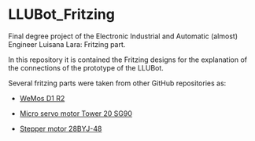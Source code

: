 # LLUBot_Fritzing
Final degree project of the Electronic Industrial and Automatic (almost) Engineer Luisana Lara: Fritzing part.

In this repository it is contained the Fritzing designs for the explanation of the connections of the prototype of the LLUBot.

Several fritzing parts were taken from other GitHub repositories as:

* [WeMos D1 R2](https://github.com/mikeipin/Fritzing-Part-WeMos-D1-R2)

* [Micro servo motor Tower 20 SG90](https://github.com/e-radionicacom/e-radionica.com-Fritzing-Library-parts-/blob/master/Tower%20Pro%20SG90%20servo.fzpz)

* [Stepper motor 28BYJ-48](https://github.com/e-radionicacom/e-radionica.com-Fritzing-Library-parts-/blob/master/28BYJ-48%20Stepper%20Motor.fzpz)
